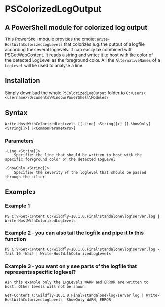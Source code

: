 # PSColorizedLogOutput
## A PowerShell module for colorized log output

This PowerShell module provides the cmdlet `Write-HostWithColorizedLogLevels` that colorizes e.g. the output of a logfile according the several loglevels. It can easily be combined with [PSGetWebContent](https://github.com/open-coding/PSGetWebContent). It reads a string and writes it to host with the color of the detected LogLevel as the foreground color. All the `AlternativeNames` of a `LogLevel` will be used to analyse a line. 

## Installation

Simply download the whole `PSColorizedLogOutput` folder to `C:\Users\<username>\Documents\WindowsPowerShell\Modules\`

## Syntax
`Write-HostWithColorizedLogLevels [[-Line] <String[]>] [[-ShowOnly] <String[]>] [<CommonParameters>]`

### Parameters
    -Line <String[]>
        Specifies the line that should be written to host with the specific foreground color of the detected LogLevel

    -ShowOnly <String[]>
        Specifies the severity of the loglevel that should be passed through the filter

## Examples
### Example 1
`PS C:\>Get-Content C:\wildfly-10.1.0.Final\standalone\log\server.log | Write-HostWithColorizedLogLevels`

### Example 2 - you can also tail the logfile and pipe it to this function
`PS C:\>Get-Content C:\wildfly-10.1.0.Final\standalone\log\server.log -Tail 10 -Wait | Write-HostWithColorizedLogLevels`

### Example 3 - you want only see parts of the logfile that represents specific loglevel?
`#In this example only the LogLevels WARN and ERROR are written to host. Other Levels will not be shown`

`Get-Content C:\wildfly-10.1.0.Final\standalone\log\server.log | Write-HostWithColorizedLogLevels -ShowOnly WARN, ERROR`
